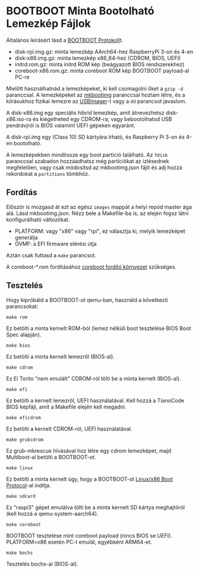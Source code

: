 BOOTBOOT Minta Bootolható Lemezkép Fájlok
=========================================

Általános leírásért lásd a [BOOTBOOT Protokoll](https://gitlab.com/bztsrc/bootboot)t.

- disk-rpi.img.gz: minta lemezkép AArch64-hez RaspberryPi 3-on és 4-en
- disk-x86.img.gz: minta lemezkép x86_64-hez (CDROM, BIOS, UEFI)
- initrd.rom.gz: minta initrd ROM kép (beágyazott BIOS rendszerekhez)
- coreboot-x86.rom.gz: minta coreboot ROM kép BOOTBOOT payload-al PC-re

Mielőtt használhatnád a lemezképeket, ki kell csomagolni őket a `gzip -d` paranccsal. A lemezképeket az [mkbootimg](https://gitlab.com/bztsrc/bootboot/tree/master/mkbootimg)
paranccsal hoztam létre, és a kiírásukhoz fizikai lemezre az [USBImager](https://bztsrc.gitlab.io/usbimager)-t vagy a `dd` parancsot javaslom.

A disk-x86.img egy speciális hibrid lemezkép, amit átnevezhetsz disk-x86.iso-ra és kiégetheted egy CDROM-ra; vagy bebootolhatod
USB pendrávjról is BIOS valamint UEFI gépeken egyaránt.

A disk-rpi.img egy (Class 10) SD kártyára írható, és Raspberry Pi 3-on és 4-en bootolható.

A lemezképekben mindössze egy boot partíció található. Az `fdisk` paranccsal szabadon hozzáadhatsz még partíciókat az izlésednek
megfelelően, vagy csak módosítsd az mkbootimg.json fájlt és adj hozzá rekordokat a `partitions` tömbhöz.

Fordítás
--------

Először is mozgasd át ezt az egész `images` mappát a helyi repód master ága alá.
Lásd mkbootimg.json. Nézz bele a Makefile-ba is, az elején fogsz látni konfigurálható változókat.

- PLATFORM: vagy "x86" vagy "rpi", ez választja ki, melyik lemezképet generálja
- OVMF: a EFI firmware elérési útja

Aztán csak futtasd a `make` parancsot.

A coreboot-*.rom fordításához [coreboot fordító környezet](https://gitlab.com/bztsrc/bootboot/tree/master/x86_64-cb) szükséges.

Tesztelés
---------

Hogy kipróbáld a BOOTBOOT-ot qemu-ban, használd a következő parancsokat:
```
make rom
```
Ez betölti a minta kernelt ROM-ból (lemez nélküli boot tesztelése BIOS Boot Spec alapján).
```
make bios
```
Ez betölti a minta kernelt lemezről (BIOS-al).
```
make cdrom
```
Ez El Torito "nem emulált" CDROM-ról tölti be a minta kernelt (BIOS-al).
```
make efi
```
Ez betölti a kernelt lemezről, UEFI használatával. Kell hozzá a TianoCode BIOS képfájl, amit a Makefile elején kell megadni.
```
make eficdrom
```
Ez betölti a kernelt CDROM-ról, UEFI használatával.
```
make grubcdrom
```
Ez grub-mkrescue hívásával hoz létre egy cdrom lemezképet, majd Multiboot-al betölti a BOOTBOOT-ot.
```
make linux
```
Ez betölti a minta kernelt úgy, hogy a BOOTBOOT-ot [Linux/x86 Boot Protocol](https://www.kernel.org/doc/html/latest/x86/boot.html)-al
indítja.
```
make sdcard
```
Ez "raspi3" gépet emulálva tölti be a minta kernelt SD kártya meghajtóról (kell hozzá a qemu-system-aarch64).
```
make coreboot
```
BOOTBOOT tesztelése mint coreboot payload (nincs BIOS se UEFI). PLATFORM=x86 esetén PC-t emulál, egyébként ARM64-et.
```
make bochs
```
Tesztelés bochs-al (BIOS-al).
